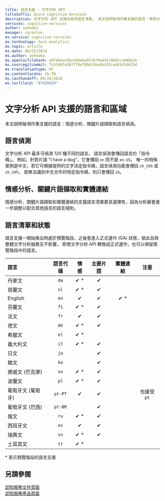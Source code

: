 ```yaml
---
title: 語言支援 - 文字分析 API
titleSuffix: Azure Cognitive Services
description: 文字分析 API 支援的自然語言清單。 本文說明每項作業支援的語言：情感分析、關鍵片語擷取和語言偵測。
services: cognitive-services
author: ashmaka
manager: cgronlun
ms.service: cognitive-services
ms.technology: text-analytics
ms.topic: article
ms.date: 09/25/2018
ms.author: ashmaka
ms.openlocfilehash: e9f466ac6bce98a6a9f2d79a443c9602ca40bb26
ms.sourcegitcommit: 7c4fd6fe267f79e760dc9aa8b432caa03d34615d
ms.translationtype: HT
ms.contentlocale: zh-TW
ms.lasthandoff: 09/28/2018
ms.locfileid: "47435629"
---
```

# <a name="language-and-region-support-for-the-text-analytics-api"></a>文字分析 API 支援的語言和區域

本文說明每項作業支援的語言：情感分析、關鍵片語擷取和語言偵測。

## <a name="language-detection"></a>語言偵測

文字分析 API 最多可偵測 120 種不同的語言。 語言偵測會傳回語言的「指令碼」。 例如，針對片語 "I have a dog"，它會傳回 `en` 而不是 `en-US`。 唯一的特殊案例是中文，若它可根據提供的文字決定指令碼，語言偵測功能會傳回 `zh_CHS` 或 `zh_CHT`。 若無法識別中文文件的特定指令碼，則只會傳回 `zh`。

## <a name="sentiment-analysis-key-phrase-extraction-and-entity-linking"></a>情感分析、關鍵片語擷取和實體連結

情感分析、關鍵片語擷取和實體連結的支援語言清單更具選擇性，因為分析器會進一步調整以配合其他語言的語言規則。

## <a name="language-list-and-status"></a>語言清單和狀態

語言支援一開始推出時處於預覽階段，之後會進入正式運作 (GA) 狀態，彼此且與整體文字分析服務互不影響。 即使文字分析 API 轉換成正式運作，也可以保留預覽階段中的語言。

| 語言    | 語言代碼 | 情感 | 主要片語 | 實體連結 |   注意  |
|:----------- |:-------------:|:---------:|:-----------:|:-----------:|:-----------:
| 丹麥文      | `da`          | ✔ \*     | ✔           |             |     |
| 荷蘭文       | `nl`          | ✔ \*     | ✔          |             |     |
| English     | `en`          | ✔        | ✔           |  ✔ \*   |      |
| 芬蘭文     | `fi`          | ✔ \*     | ✔           |             |     |
| 法文      | `fr`          | ✔        | ✔           |             |     |
| 德文      | `de`          | ✔ \*     | ✔           |            |     |
| 希臘文       | `el`          | ✔ \*     |             |            |     |
| 義大利文     | `it`          | ✔ \*     | ✔           |             |     |
| 日文    | `ja`          |          | ✔           |            |     |
| 韓文      | `ko`          |          | ✔           |            |     |
| 挪威文 (巴克摩) | `no`          | ✔ \*     |  ✔          |             |     |
| 波蘭文      | `pl`          | ✔ \*     |  ✔          |             |     |
| 葡萄牙文 (葡萄牙) | `pt-PT`| ✔        |  ✔          |       |也接受 `pt`|
| 葡萄牙文 (巴西)   | `pt-BR`|          |  ✔   |         |     |
| 俄文     | `ru`          | ✔ \*     | ✔           |             |     |
| 西班牙文     | `es`          | ✔        | ✔           |     |     |
| 瑞典文     | `sv`          | ✔ \*     | ✔           |             |     |
| 土耳其文     | `tr`          | ✔ \*     |             |             |     |

\* 表示預覽階段的語言支援

## <a name="see-also"></a>另請參閱

[認知服務文件頁面](https://docs.microsoft.com/azure/cognitive-services/)   
[認知服務產品頁面](https://azure.microsoft.com/services/cognitive-services/)
